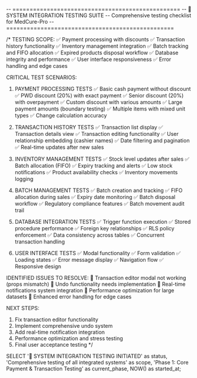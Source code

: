 -- =================================================
-- 🧪 SYSTEM INTEGRATION TESTING SUITE
-- Comprehensive testing checklist for MedCure-Pro
-- =================================================

/\*
TESTING SCOPE:
✅ Payment processing with discounts
✅ Transaction history functionality
✅ Inventory management integration
✅ Batch tracking and FIFO allocation
✅ Expired products disposal workflow
✅ Database integrity and performance
✅ User interface responsiveness
✅ Error handling and edge cases

CRITICAL TEST SCENARIOS:

1. PAYMENT PROCESSING TESTS
   ✅ Basic cash payment without discount
   ✅ PWD discount (20%) with exact payment
   ✅ Senior discount (20%) with overpayment
   ✅ Custom discount with various amounts
   ✅ Large payment amounts (boundary testing)
   ✅ Multiple items with mixed unit types
   ✅ Change calculation accuracy

2. TRANSACTION HISTORY TESTS
   ✅ Transaction list display
   ✅ Transaction details view
   ✅ Transaction editing functionality
   ✅ User relationship embedding (cashier names)
   ✅ Date filtering and pagination
   ✅ Real-time updates after new sales

3. INVENTORY MANAGEMENT TESTS
   ✅ Stock level updates after sales
   ✅ Batch allocation (FIFO)
   ✅ Expiry tracking and alerts
   ✅ Low stock notifications
   ✅ Product availability checks
   ✅ Inventory movements logging

4. BATCH MANAGEMENT TESTS
   ✅ Batch creation and tracking
   ✅ FIFO allocation during sales
   ✅ Expiry date monitoring
   ✅ Batch disposal workflow
   ✅ Regulatory compliance features
   ✅ Batch movement audit trail

5. DATABASE INTEGRATION TESTS
   ✅ Trigger function execution
   ✅ Stored procedure performance
   ✅ Foreign key relationships
   ✅ RLS policy enforcement
   ✅ Data consistency across tables
   ✅ Concurrent transaction handling

6. USER INTERFACE TESTS
   ✅ Modal functionality
   ✅ Form validation
   ✅ Loading states
   ✅ Error message display
   ✅ Navigation flow
   ✅ Responsive design

IDENTIFIED ISSUES TO RESOLVE:
🔧 Transaction editor modal not working (props mismatch)
🔧 Undo functionality needs implementation
🔧 Real-time notifications system integration
🔧 Performance optimization for large datasets
🔧 Enhanced error handling for edge cases

NEXT STEPS:

1. Fix transaction editor functionality
2. Implement comprehensive undo system
3. Add real-time notification integration
4. Performance optimization and stress testing
5. Final user acceptance testing
   \*/

SELECT
'🧪 SYSTEM INTEGRATION TESTING INITIATED' as status,
'Comprehensive testing of all integrated systems' as scope,
'Phase 1: Core Payment & Transaction Testing' as current_phase,
NOW() as started_at;
